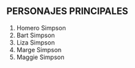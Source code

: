 ## PERSONAJES PRINCIPALES

1. Homero Simpson
2. Bart Simpson
3. Liza Simpson
4. Marge Simpson
5. Maggie Simpson
